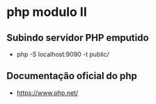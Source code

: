 # php modulo II

## Subindo servidor PHP emputido 
- php -S localhost:9090 -t public/

## Documentação oficial do php
 - https://www.php.net/

